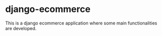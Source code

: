 # django-ecommerce
This is a django ecommerce application where some main functionalities are developed.
